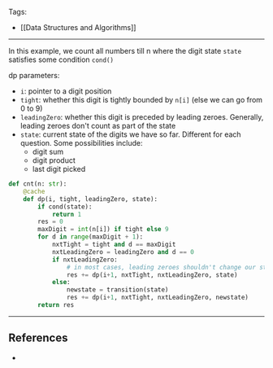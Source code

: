 Tags:
- [[Data Structures and Algorithms]]
---
In this example, we count all numbers till n where the digit state `state` satisfies some condition `cond()`

dp parameters:
- `i`: pointer to a digit position
- `tight`: whether this digit is tightly bounded by `n[i]` (else we can go from 0 to 9)
- `leadingZero`: whether this digit is preceded by leading zeroes. Generally, leading zeroes don't count as part of the state
- `state`: current state of the digits we have so far. Different for each question. Some possibilities include:
    - digit sum
    - digit product
    - last digit picked
```python
def cnt(n: str):
    @cache
    def dp(i, tight, leadingZero, state):
        if cond(state):
            return 1
        res = 0
        maxDigit = int(n[i]) if tight else 9
        for d in range(maxDigit + 1):
            nxtTight = tight and d == maxDigit
            nxtLeadingZero = leadingZero and d == 0
            if nxtLeadingZero:
                # in most cases, leading zeroes shouldn't change our state
                res += dp(i+1, nxtTight, nxtLeadingZero, state) 
            else:
                newstate = transition(state)
                res += dp(i+1, nxtTight, nxtLeadingZero, newstate)
        return res
```
---
## References
- 